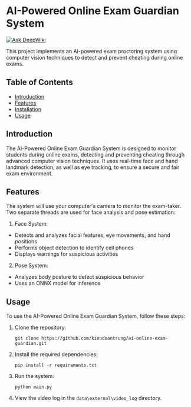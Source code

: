 # AI-Powered Online Exam Guardian System

[![Ask DeepWiki](https://deepwiki.com/badge.svg)](https://deepwiki.com/kiendoantrung/ai-online-exam-guardian)

This project implements an AI-powered exam proctoring system using computer vision techniques to detect and prevent cheating during online exams.

## Table of Contents
- [Introduction](#introduction)
- [Features](#features)
- [Installation](#installation)
- [Usage](#usage)

## Introduction

The AI-Powered Online Exam Guardian System is designed to monitor students during online exams, detecting and preventing cheating through advanced computer vision techniques. It uses real-time face and hand landmark detection, as well as eye tracking, to ensure a secure and fair exam environment.

## Features

The system will use your computer's camera to monitor the exam-taker. Two separate threads are used for face analysis and pose estimation:
1. Face System:
- Detects and analyzes facial features, eye movements, and hand positions
- Performs object detection to identify cell phones
- Displays warnings for suspicious activities
2. Pose System:
- Analyzes body posture to detect suspicious behavior
- Uses an ONNX model for inference

## Usage

To use the AI-Powered Online Exam Guardian System, follow these steps:

1. Clone the repository:
   ```
   git clone https://github.com/kiendoantrung/ai-online-exam-guardian.git
   ```

2. Install the required dependencies:
   ```
   pip install -r requirements.txt
   ```

3. Run the system:
   ```
   python main.py
   ```

4. View the video log in the `data\external\video_log` directory.


